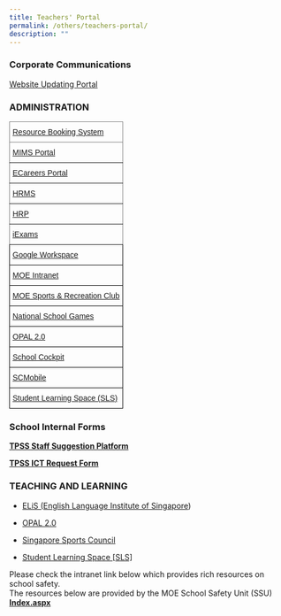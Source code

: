 ```yaml
---
title: Teachers' Portal
permalink: /others/teachers-portal/
description: ""
---
```

### Corporate Communications
[Website Updating Portal](https://nebulous-crawdad-f32.notion.site/Welcome-to-Website-Updating-Portal-by-Corporate-Communications-Committee-392cdc06a76a49b0aecdf51702b98823)

### ADMINISTRATION

<style type="text/css">
.tg  {border-collapse:collapse;border-spacing:0;}
.tg td{border-color:black;border-style:solid;border-width:1px;font-family:Arial, sans-serif;font-size:14px;
  overflow:hidden;padding:10px 5px;word-break:normal;}
.tg th{border-color:black;border-style:solid;border-width:1px;font-family:Arial, sans-serif;font-size:14px;
  font-weight:normal;overflow:hidden;padding:10px 5px;word-break:normal;}
.tg .tg-0pky{border-color:inherit;text-align:left;vertical-align:top}
.tg .tg-0lax{text-align:left;vertical-align:top}
</style>
<table class="tg">
<thead>
  <tr>
    <th class="tg-0pky"><a href="https://rbs.avero-tech.com/" target="_blank" rel="noopener noreferrer">Resource Booking System</a></th>
  </tr>
</thead>
<tbody>
  <tr>
    <td class="tg-0pky"><a href="https://idp.mims.moe.gov.sg/nidp/saml2/sso" target="_blank" rel="noopener noreferrer">MIMS Portal</a></td>
  </tr>
  <tr>
    <td class="tg-0pky"><a href="https://ecareers.sg/" target="_blank" rel="noopener noreferrer">ECareers Portal</a></td>
  </tr>
  <tr>
    <td class="tg-0pky"><a href="https://hrms.moe.gov.sg/irj/portal/" target="_blank" rel="noopener noreferrer">HRMS</a></td>
  </tr>
  <tr>
    <td class="tg-0pky"><a href="https://www.hrp.gov.sg/hrp/#/" target="_blank" rel="noopener noreferrer">HRP</a></td>
  </tr>
  <tr>
    <td class="tg-0pky"><a href="https://iexams.seab.gov.sg/sso/login?service=https%3A%2F%2Fiexams.seab.gov.sg%2Fsso%2Foauth2.0%2FcallbackAuthorize%3Fclient_id%3Diexams2-prod%26redirect_uri%3Dhttps%253A%252F%252Fiexams.seab.gov.sg%252Fiexams2%252Flogin%252Foauth2%252Fcode%252Fiexams2-prod%26response_type%3Dcode%26client_name%3DCasOAuthClient" target="_blank" rel="noopener noreferrer">iExams</a></td>
  </tr>
  <tr>
    <td class="tg-0lax"><a href="https://workspace.google.com/dashboard?pli=1" target="_blank" rel="noopener noreferrer">Google Workspace</a></td>
  </tr>
  <tr>
    <td class="tg-0lax"><a href="https://intranet.moe.gov.sg/" target="_blank" rel="noopener noreferrer">MOE Intranet</a></td>
  </tr>
  <tr>
    <td class="tg-0lax"><a href="https://www.mesrc.net/" target="_blank" rel="noopener noreferrer"><span style="font-weight:400;font-style:normal;text-decoration:underline">MOE Sports &amp; Recreation Club</span></a></td>
  </tr>
  <tr>
    <td class="tg-0lax"><a href="https://nsg.moe.edu.sg/nis/#/" target="_blank" rel="noopener noreferrer">National School Games</a></td>
  </tr>
  <tr>
    <td class="tg-0lax"><a href="https://idm.opal2.moe.edu.sg/account/login?returnUrl=%2Fconnect%2Fauthorize%2Fcallback%3Fresponse_type%3Dcode%26client_id%3DOpal2WebApp%26state%3DgLnJjdvhqoTm8rYfvx3zuAKXIwWcyJaBmkn8Kdea8cHX-%26redirect_uri%3Dhttps%253A%252F%252Fwww.opal2.moe.edu.sg%252Fapp%252Findex.html%26scope%3Dcxprofile%2520openid%2520cxDomainInternalApi%26code_challenge%3DPZ2fBl6FjMSxAmmVIVvIWVShcR6vCi1u5CT0i6Grbs0%26code_challenge_method%3DS256%26nonce%3DgLnJjdvhqoTm8rYfvx3zuAKXIwWcyJaBmkn8Kdea8cHX-" target="_blank" rel="noopener noreferrer">OPAL 2.0</a></td>
  </tr>
  <tr>
    <td class="tg-0lax"><a href="https://schoolcockpit.moe.gov.sg/" target="_blank" rel="noopener noreferrer">School Cockpit</a></td>
  </tr>
  <tr>
    <td class="tg-0lax"><a href="https://scmobile.moe.edu.sg/login" target="_blank" rel="noopener noreferrer">SCMobile</a></td>
  </tr>
  <tr>
    <td class="tg-0lax"><a href="https://vle.learning.moe.edu.sg/login" target="_blank" rel="noopener noreferrer">Student Learning Space (SLS)</a></td>
  </tr>
</tbody>
</table>

### School Internal Forms

**[TPSS Staff Suggestion Platform](https://docs.google.com/forms/d/e/1FAIpQLSc4H2v2Foe91W71JoKSDhlv73CFpOgJBRWLEA_l1aG5D9OgaQ/viewform?vc=0&amp;c=0&amp;w=1&amp;litebox=1)**  

**[TPSS ICT Request Form](https://docs.google.com/forms/d/e/1FAIpQLSdUB7RgLJ0oCl2XpQE4TlDzHN1Hz4xIBzlwi1gyuJw_ZqJWqA/viewform)**

### TEACHING AND LEARNING

* [ELiS (English Language Institute of Singapore](https://academyofsingaporeteachers.moe.edu.sg/elis))  

* [OPAL 2.0](https://idm.opal2.moe.edu.sg/account/login?returnUrl=%2Fconnect%2Fauthorize%2Fcallback%3Fresponse_type%3Dcode%26client_id%3DOpal2WebApp%26state%3DgLnJjdvhqoTm8rYfvx3zuAKXIwWcyJaBmkn8Kdea8cHX-%26redirect_uri%3Dhttps%253A%252F%252Fwww.opal2.moe.edu.sg%252Fapp%252Findex.html%26scope%3Dcxprofile%2520openid%2520cxDomainInternalApi%26code_challenge%3DPZ2fBl6FjMSxAmmVIVvIWVShcR6vCi1u5CT0i6Grbs0%26code_challenge_method%3DS256%26nonce%3DgLnJjdvhqoTm8rYfvx3zuAKXIwWcyJaBmkn8Kdea8cHX-)&nbsp;  

* [Singapore Sports Council](https://www.sportsingapore.gov.sg/ "Singapore Sports Council")  

* [Student Learning Space [SLS]](https://vle.learning.moe.edu.sg/login)

Please check the intranet link below which provides rich resources on school safety.  
The resources below are provided by the MOE School Safety Unit (SSU)  
[**Index.aspx**](http://intranet.moe.gov.sg/schoolsafety/Pages/index.aspx)